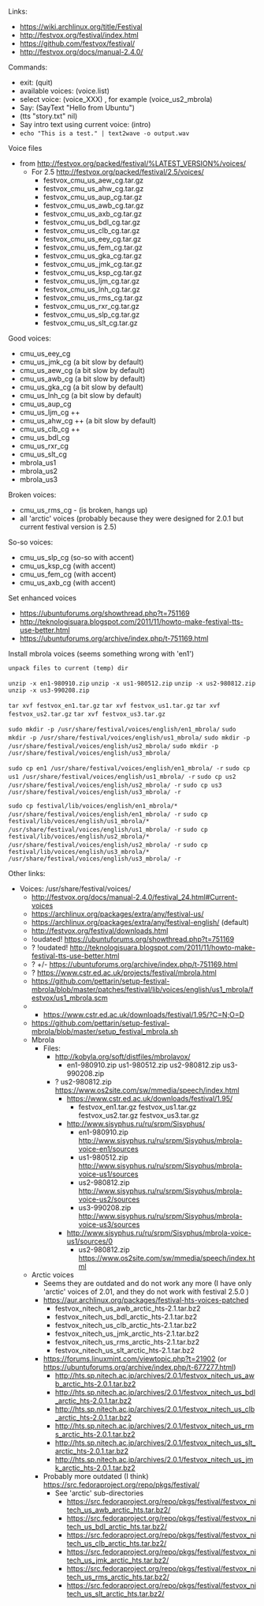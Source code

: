 

Links:
 - https://wiki.archlinux.org/title/Festival
 - http://festvox.org/festival/index.html
 - https://github.com/festvox/festival/
 - http://festvox.org/docs/manual-2.4.0/



Commands:
 - exit: (quit)
 - available voices: (voice.list)
 - select voice: (voice_XXX) , for example (voice_us2_mbrola)
 - Say: (SayText "Hello from Ubuntu")
 - (tts "story.txt" nil)
 - Say intro text using current voice: (intro)
 - `echo "This is a test." | text2wave -o output.wav`



Voice files
- from http://festvox.org/packed/festival/%LATEST_VERSION%/voices/
    - For 2.5 http://festvox.org/packed/festival/2.5/voices/
        - festvox_cmu_us_aew_cg.tar.gz
        - festvox_cmu_us_ahw_cg.tar.gz
        - festvox_cmu_us_aup_cg.tar.gz
        - festvox_cmu_us_awb_cg.tar.gz
        - festvox_cmu_us_axb_cg.tar.gz
        - festvox_cmu_us_bdl_cg.tar.gz
        - festvox_cmu_us_clb_cg.tar.gz
        - festvox_cmu_us_eey_cg.tar.gz
        - festvox_cmu_us_fem_cg.tar.gz
        - festvox_cmu_us_gka_cg.tar.gz
        - festvox_cmu_us_jmk_cg.tar.gz
        - festvox_cmu_us_ksp_cg.tar.gz
        - festvox_cmu_us_ljm_cg.tar.gz
        - festvox_cmu_us_lnh_cg.tar.gz
        - festvox_cmu_us_rms_cg.tar.gz
        - festvox_cmu_us_rxr_cg.tar.gz
        - festvox_cmu_us_slp_cg.tar.gz
        - festvox_cmu_us_slt_cg.tar.gz



Good voices:
 - cmu_us_eey_cg
 - cmu_us_jmk_cg (a bit slow by default)
 - cmu_us_aew_cg (a bit slow by default)
 - cmu_us_awb_cg (a bit slow by default)
 - cmu_us_gka_cg (a bit slow by default)
 - cmu_us_lnh_cg (a bit slow by default)
 - cmu_us_aup_cg
 - cmu_us_ljm_cg ++
 - cmu_us_ahw_cg ++ (a bit slow by default)
 - cmu_us_clb_cg ++
 - cmu_us_bdl_cg
 - cmu_us_rxr_cg
 - cmu_us_slt_cg
 - mbrola_us1
 - mbrola_us2
 - mbrola_us3

Broken voices:
 - cmu_us_rms_cg - (is broken, hangs up)
 - all 'arctic' voices (probably because they were designed for 2.0.1 but current festival version is 2.5)

So-so voices:
 - cmu_us_slp_cg (so-so with accent)
 - cmu_us_ksp_cg (with accent)
 - cmu_us_fem_cg (with accent)
 - cmu_us_axb_cg (with accent)



Set enhanced voices
 - https://ubuntuforums.org/showthread.php?t=751169
 - http://teknologisuara.blogspot.com/2011/11/howto-make-festival-tts-use-better.html
 - https://ubuntuforums.org/archive/index.php/t-751169.html



Install mbrola voices (seems something wrong with 'en1')

 `unpack files to current (temp) dir`

 `unzip -x en1-980910.zip`
 `unzip -x us1-980512.zip`
 `unzip -x us2-980812.zip`
 `unzip -x us3-990208.zip`

 `tar xvf festvox_en1.tar.gz`
 `tar xvf festvox_us1.tar.gz`
 `tar xvf festvox_us2.tar.gz`
 `tar xvf festvox_us3.tar.gz`

 `sudo mkdir -p /usr/share/festival/voices/english/en1_mbrola/`
 `sudo mkdir -p /usr/share/festival/voices/english/us1_mbrola/`
 `sudo mkdir -p /usr/share/festival/voices/english/us2_mbrola/`
 `sudo mkdir -p /usr/share/festival/voices/english/us3_mbrola/`

 `sudo cp en1 /usr/share/festival/voices/english/en1_mbrola/ -r`
 `sudo cp us1 /usr/share/festival/voices/english/us1_mbrola/ -r`
 `sudo cp us2 /usr/share/festival/voices/english/us2_mbrola/ -r`
 `sudo cp us3 /usr/share/festival/voices/english/us3_mbrola/ -r`

 `sudo cp festival/lib/voices/english/en1_mbrola/* /usr/share/festival/voices/english/en1_mbrola/ -r`
 `sudo cp festival/lib/voices/english/us1_mbrola/* /usr/share/festival/voices/english/us1_mbrola/ -r`
 `sudo cp festival/lib/voices/english/us2_mbrola/* /usr/share/festival/voices/english/us2_mbrola/ -r`
 `sudo cp festival/lib/voices/english/us3_mbrola/* /usr/share/festival/voices/english/us3_mbrola/ -r`



Other links:
 - Voices: /usr/share/festival/voices/
   - http://festvox.org/docs/manual-2.4.0/festival_24.html#Current-voices
   - https://archlinux.org/packages/extra/any/festival-us/
   - https://archlinux.org/packages/extra/any/festival-english/ (default)
   - http://festvox.org/festival/downloads.html
   - !oudated! https://ubuntuforums.org/showthread.php?t=751169
   - ? !oudated! http://teknologisuara.blogspot.com/2011/11/howto-make-festival-tts-use-better.html
   - ? +/- https://ubuntuforums.org/archive/index.php/t-751169.html
   - ? https://www.cstr.ed.ac.uk/projects/festival/mbrola.html
   - https://github.com/pettarin/setup-festival-mbrola/blob/master/patches/festival/lib/voices/english/us1_mbrola/festvox/us1_mbrola.scm
   - + https://www.cstr.ed.ac.uk/downloads/festival/1.95/?C=N;O=D
   - https://github.com/pettarin/setup-festival-mbrola/blob/master/setup_festival_mbrola.sh
   - Mbrola
     - Files:
       - http://kobyla.org/soft/distfiles/mbrolavox/
         - en1-980910.zip us1-980512.zip us2-980812.zip us3-990208.zip
       - ? us2-980812.zip https://www.os2site.com/sw/mmedia/speech/index.html
         - https://www.cstr.ed.ac.uk/downloads/festival/1.95/
           - festvox_en1.tar.gz festvox_us1.tar.gz festvox_us2.tar.gz festvox_us3.tar.gz
         - http://www.sisyphus.ru/ru/srpm/Sisyphus/
           - en1-980910.zip http://www.sisyphus.ru/ru/srpm/Sisyphus/mbrola-voice-en1/sources
           - us1-980512.zip http://www.sisyphus.ru/ru/srpm/Sisyphus/mbrola-voice-us1/sources
           - us2-980812.zip http://www.sisyphus.ru/ru/srpm/Sisyphus/mbrola-voice-us2/sources
           - us3-990208.zip http://www.sisyphus.ru/ru/srpm/Sisyphus/mbrola-voice-us3/sources
         - http://www.sisyphus.ru/ru/srpm/Sisyphus/mbrola-voice-us1/sources/0
           - us2-980812.zip https://www.os2site.com/sw/mmedia/speech/index.html 
   - Arctic voices
     - Seems they are outdated and do not work any more (I have only 'arctic' voices of 2.01, and they do not work with festival 2.5.0 )
     - https://aur.archlinux.org/packages/festival-hts-voices-patched
       - festvox_nitech_us_awb_arctic_hts-2.1.tar.bz2
       - festvox_nitech_us_bdl_arctic_hts-2.1.tar.bz2
       - festvox_nitech_us_clb_arctic_hts-2.1.tar.bz2
       - festvox_nitech_us_jmk_arctic_hts-2.1.tar.bz2
       - festvox_nitech_us_rms_arctic_hts-2.1.tar.bz2
       - festvox_nitech_us_slt_arctic_hts-2.1.tar.bz2
     - https://forums.linuxmint.com/viewtopic.php?t=21902 (or https://ubuntuforums.org/archive/index.php/t-677277.html)
       - http://hts.sp.nitech.ac.jp/archives/2.0.1/festvox_nitech_us_awb_arctic_hts-2.0.1.tar.bz2
       - http://hts.sp.nitech.ac.jp/archives/2.0.1/festvox_nitech_us_bdl_arctic_hts-2.0.1.tar.bz2
       - http://hts.sp.nitech.ac.jp/archives/2.0.1/festvox_nitech_us_clb_arctic_hts-2.0.1.tar.bz2
       - http://hts.sp.nitech.ac.jp/archives/2.0.1/festvox_nitech_us_rms_arctic_hts-2.0.1.tar.bz2
       - http://hts.sp.nitech.ac.jp/archives/2.0.1/festvox_nitech_us_slt_arctic_hts-2.0.1.tar.bz2
       - http://hts.sp.nitech.ac.jp/archives/2.0.1/festvox_nitech_us_jmk_arctic_hts-2.0.1.tar.bz2
     - Probably more outdated (I think) https://src.fedoraproject.org/repo/pkgs/festival/
         - See 'arctic' sub-directories
             - https://src.fedoraproject.org/repo/pkgs/festival/festvox_nitech_us_awb_arctic_hts.tar.bz2/
             - https://src.fedoraproject.org/repo/pkgs/festival/festvox_nitech_us_bdl_arctic_hts.tar.bz2/
             - https://src.fedoraproject.org/repo/pkgs/festival/festvox_nitech_us_clb_arctic_hts.tar.bz2/
             - https://src.fedoraproject.org/repo/pkgs/festival/festvox_nitech_us_jmk_arctic_hts.tar.bz2/
             - https://src.fedoraproject.org/repo/pkgs/festival/festvox_nitech_us_rms_arctic_hts.tar.bz2/
             - https://src.fedoraproject.org/repo/pkgs/festival/festvox_nitech_us_slt_arctic_hts.tar.bz2/

